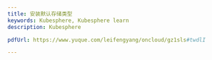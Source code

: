```yaml
---
title: 安装默认存储类型
keywords: Kubesphere, Kubesphere learn
description: Kubesphere

pdfUrl: https://www.yuque.com/leifengyang/oncloud/gz1sls#twdlI

---
```


